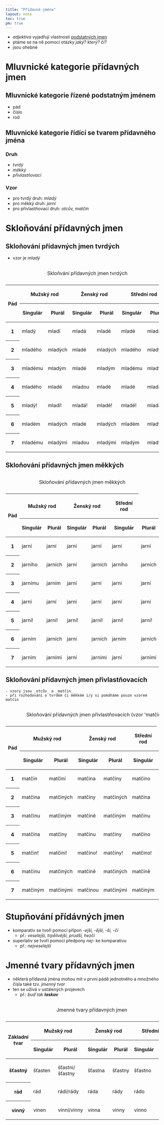 ```yaml
---
title: "Přídavná jména"
layout: note
toc: true
pm: true
---
```

- _adjektiva_ vyjadřují vlastnosti [podstatných jmen](/notes/school/czech/czech-grammar/morphology/nouns)
- ptáme se na ně pomocí otázky _jaký? který? čí?_
- jsou ohebné
# Mluvnické kategorie přídavných jmen
## Mluvnické kategorie řízené podstatným jménem
- pád
- číslo
- rod
## Mluvnické kategorie řídící se tvarem přídavného jména
### Druh
- _tvrdý_
- _měkký_
- _přivlastňovací_
### Vzor
- pro tvrdý druh: _mladý_
- pro měkký druh: _jarní_
- pro přivlastňovací druh: _otcův, matčin_
# Skloňování přídavných jmen
## Skloňování přídavných jmen tvrdých
- vzor je _mladý_

<table class="note-table">
    <thead>
        <tr>
            <th rowspan="2">
            
Pád
            </th>
            <th colspan="2" class="center">
            
Mužský rod
            </th>
            <th colspan="2">
            
Ženský rod
            </th>
            <th colspan="2">
            
Střední rod
            </th>
        </tr>
        <tr class="center">
            <th>
            
Singulár
            </th>
            <th>
            
Plurál
            </th>
            <th>
            
Singulár
            </th>
            <th>
            
Plurál
            </th>
            <th>
            
Singulár
            </th>
            <th>
            
Plurál
            </th>
        </tr>
    </thead>
    <tbody class="it center">
        <tr>
            <th>

1
            </th>
            <td>
            
mladý
            </td>
            <td>
            
mladí
            </td>
            <td>
            
mladá
            </td>
            <td>
            
mladé
            </td>
            <td>
            
mladé
            </td>
            <td>
            
mladá
            </td>
        </tr>
        <tr>
            <th>
            
2
            </th>
            <td>
            
mladého
            </td>
            <td>
            
mladých
            </td>
            <td>
            
mladé
            </td>
            <td>
            
mladých
            </td>
            <td>
            
mladého
            </td>
            <td>
            
mladých
            </td>
        </tr>
        <tr>
            <th>
            
3
            </th>
            <td>
            
mladému
            </td>
            <td>
            
mladým
            </td>
            <td>
            
mladé
            </td>
            <td>
            
mladým
            </td>
            <td>
            
mladému
            </td>
            <td>
            
mladým
            </td>
        </tr>
        <tr>
            <th>
            
4
            </th>
            <td>
            
mladého
            </td>
            <td>
            
mladé
            </td>
            <td>
            
mladou
            </td>
            <td>
            
mladé
            </td>
            <td>
            
mladé
            </td>
            <td>
            
mladá
            </td>
        </tr>
        <tr>
            <th>
            
5
            </th>
            <td>
            
mladý!
            </td>
            <td>
            
mladí!
            </td>
            <td>
            
mladá!
            </td>
            <td>
            
mladé!
            </td>
            <td>
            
mladé!
            </td>
            <td>
            
mladá!
            </td>
        </tr>
        <tr>
            <th>
            
6
            </th>
            <td>
            
mladém
            </td>
            <td>
            
mladých
            </td>
            <td>
            
mladé
            </td>
            <td>
            
mladých
            </td>
            <td>
            
mladém
            </td>
            <td>
            
mladých
            </td>
        </tr>
        <tr>
            <th>
            
7
            </th>
            <td>
            
mladému
            </td>
            <td>
            
mladými
            </td>
            <td>
            
mladou
            </td>
            <td>
            
mladými
            </td>
            <td>
            
mladým
            </td>
            <td>
            
mladými
            </td>
        </tr>
    </tbody>
    <caption>

Skloňvání přídavných jmen tvrdých
    </caption>
</table>

## Skloňování přídavných jmen měkkých

<table class="note-table">
    <thead>
        <tr>
            <th rowspan="2" class="center">

Pád
            </th>
            <th colspan="2">

Mužský rod
            </th>
            <th colspan="2">

Ženský rod
            </th>
            <th cospan="2">

Střední rod
            </th>
        </tr>
        <tr class="center">
            <th>

Singulár
            </th>
            <th>

Plurál
            </th>
            <th>

Singulár
            </th>
            <th>

Plurál
            </th>
            <th>

Singulár
            </th>
            <th>

Plurál
            </th>
        </tr>
    </thead>
    <tbody  class="it center">
        <tr>
            <th>


1
            </th>
            <td>

jarní
            </td>
            <td>

jarní
            </td>
            <td>

jarní
            </td>
            <td>

jarní
            </td>
            <td>

jarní
            </td>
            <td>

jarní
            </td>
        </tr>
        <tr>
            <th>


2
            </th>
            <td>

jarního
            </td>
            <td>

jarních
            </td>
            <td>

jarní
            </td>
            <td>

jarních
            </td>
            <td>

jarního
            </td>
            <td>

jarních
            </td>
        </tr>
        <tr>
            <th>


3
            </th>
            <td>

jarnímu
            </td>
            <td>

jarním
            </td>
            <td>

jarní
            </td>
            <td>

jarní
            </td>
            <td>

jarní
            </td>
            <td>

jarní
            </td>
        </tr>
        <tr>
            <th>


4
            </th>
            <td>

jarní
            </td>
            <td>

jarní
            </td>
            <td>

jarní
            </td>
            <td>

jarní
            </td>
            <td>

jarní
            </td>
            <td>

jarní
            </td>
        </tr>
        <tr>
            <th>


5
            </th>
            <td>

jarní!
            </td>
            <td>

jarní!
            </td>
            <td>

jarní!
            </td>
            <td>

jarní!
            </td>
            <td>

jarní!
            </td>
            <td>

jarní!
            </td>
        </tr>
        <tr>
            <th>


6
            </th>
            <td>

jarním
            </td>
            <td>

jarních
            </td>
            <td>

jarní
            </td>
            <td>

jarních
            </td>
            <td>

jarním
            </td>
            <td>

jarních
            </td>
        </tr>
        <tr>
            <th>


7
            </th>
            <td>

jarním
            </td>
            <td>

jarními
            </td>
            <td>

jarní
            </td>
            <td>

jarními
            </td>
            <td>

jarní
            </td>
            <td>

jarními
            </td>
        </tr>
    </tbody>
    <caption>

Skloňování přídavných jmen měkkých
    </caption>
</table>
 
## Skloňování přídavných jmen přivlastňovacích
    - vzory jsou _otcův_ a _matčin_
    - při rozhodování o tvrdém či měkkém i/y si pomáháme pouze vzorem matčin

<table class="note-table">
    <thead>
        <tr>
            <th rowspan="2" class="center">

Pád
            </th>
            <th colspan="2">

Mužský rod
            </th>
            <th colspan="2">

Ženský rod
            </th>
            <th cospan="2">

Střední rod
            </th>
        </tr>
        <tr class="center">
            <th>

Singulár
            </th>
            <th>

Plurál
            </th>
            <th>

Singulár
            </th>
            <th>

Plurál
            </th>
            <th>

Singulár
            </th>
            <th>

Plurál
            </th>
        </tr>
    </thead>
    <tbody class="it center">
        <tr>
            <th>

1
            </th>
            <td>

matčin
            </td>
            <td>

matčini
            </td>
            <td>

matčina
            </td>
            <td>

matčiny
            </td>
            <td>

matčino
            </td>
            <td>

matčina
            </td>
        </tr>
        <tr>
            <th>

2
            </th>
            <td>

matčina
            </td>
            <td>

matčiných
            </td>
            <td>

matčiny
            </td>
            <td>

matčiných
            </td>
            <td>

matčina
            </td>
            <td>

matčiných
            </td>
        </tr>
        <tr>
            <th>

3
            </th>
            <td>

matčinu
            </td>
            <td>

matčiným
            </td>
            <td>

matčině
            </td>
            <td>

matčiným
            </td>
            <td>

matčinu
            </td>
            <td>

matčiným
            </td>
        </tr>
        <tr>
            <th>

4
            </th>
            <td>

matčina
            </td>
            <td>

matčiny
            </td>
            <td>

matčinu
            </td>
            <td>

matčiny
            </td>
            <td>

matčino
            </td>
            <td>

matčina
            </td>
        </tr>
        <tr>
            <th>

5
            </th>
            <td>

matčin!
            </td>
            <td>

matčini!
            </td>
            <td>

matčino!
            </td>
            <td>

matčiny!
            </td>
            <td>

matčino!
            </td>
            <td>

matčina!
            </td>
        </tr>
        <tr>
            <th>

6
            </th>
            <td>

matčinu
            </td>
            <td>

matčiných
            </td>
            <td>

matčině
            </td>
            <td>

matčiných
            </td>
            <td>

matčině
            </td>
            <td>

matčiných
            </td>
        </tr>
        <tr>
            <th>

7
            </th>
            <td>

matčiným
            </td>
            <td>

matčinými
            </td>
            <td>

matčinou
            </td>
            <td>

matčinými
            </td>
            <td>

matčiným
            </td>
            <td>

matčinými
            </td>
        </tr>
    </tbody>
    <caption>

Skloňování přídavných jmen přivlastňovacích (vzor 'matčin')
    </caption>
</table>
    
# Stupňování přídávných jmen
- komparativ se tvoří pomocí přípon _-ejší, -ější, -ší, -čí_
    - př.: _veselejší, trpělivější, prudší, hezčí_
- superlativ se tvoří pomocí předpony _nej-_ ke komparativu
    - př.: _nejveselejší_
# Jmenné tvary přídavných jmen
- některá přídavná jména mohou mít v první pádě jednotného a množného čísla také tzv. _jmenný tvar_
- ten se užívá v ustálených projevech
    - př.: _buď tak **laskav**_

<table class="note-table">
    <thead>
        <tr>
            <th rowspan="2" class="center">

Základní tvar
            </th>
            <th colspan="2">


Mužský rod
            </th>
            <th colspan="2">


Ženský rod
            </th>
            <th colspan="2">


Střední rod
            </th>
        </tr>
        <tr class="center">
            <th>


Singulár
            </th>
            <th>


Plurál
            </th>
            <th>


Singulár
            </th>
            <th>


Plurál
            </th>
            <th>


Singulár
            </th>
            <th>


Plurál
            </th>
    </thead>
    <tbody class="it center">
        <tr>
            <th>

šťastný
            </th>
            <td>

šťasten
            </td>
            <td>

šťastni/šťastny
            </td>
            <td>

šťastna
            </td>
            <td>

šťastny
            </td>
            <td>

šťastno
            </td>
            <td>

šťastna
            </td>
        </tr>
        <tr>
            <th>

rád
            </th>
            <td>

rád
            </td>
            <td>

rádi/rády
            </td>
            <td>

ráda
            </td>
            <td>

rády
            </td>
            <td>

rádo
            </td>
            <td>

ráda
            </td>
        </tr>
        <tr>
            <th>

vinný
            </th>
            <td>

vinen
            </td>
            <td>

vinni/vinny
            </td>
            <td>

vinna
            </td>
            <td>

vinny
            </td>
            <td>

vinno
            </td>
            <td>

vinna
            </td>
        </tr>
    </tbody>
    <caption>

Jmenné tvary přídavných jmen
    </caption>
</table>
